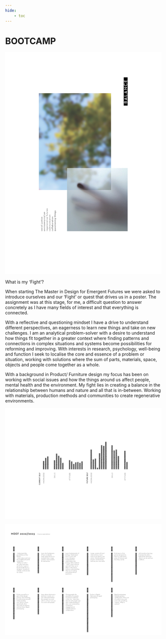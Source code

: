 ```yaml
---
hide:
    - toc
---
```


# BOOTCAMP

![](../images/Bootcamp/POSTER.jpg)

What is my ‘Fight’?

When starting The Master in Design for Emergent Futures we were asked to introduce ourselves and our ‘Fight’ or quest that drives us in a poster. The assignment was at this stage, for me, a difficult question to answer concretely as I have many fields of interest and that everything is connected.

With a reflective and questioning mindset I have a drive to understand different perspectives, an eagerness to learn new things and take on new challenges. I am an analytical problem-solver with a desire to understand how things fit together in a greater context where finding patterns and connections in complex situations and systems become possibilities for reforming and improving. With interests in research, psychology, well-being and function I seek to localise the core and essence of a problem or situation, working with solutions where the sum of parts, materials, space, objects and people come together as a whole. 

With a background in Product/ Furniture design my focus has been on working with social issues
and how the things around us affect people, mental health and the environment. My fight lies in creating a balance in the relationship between humans and nature and all that is in-between. Working with materials, production methods and communities to create regenerative environments.



![](../images/Bootcamp/MAPPINGSELF.jpg)


![](../images/Bootcamp/EXPECTATIONS.jpg)
